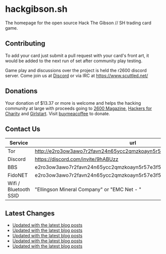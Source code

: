 # hackgibson.sh
The homepage for the open source Hack The Gibson // SH trading card game.


## Contributing

To add your card just submit a pull request with your card's front art, it would be added to the next run of set after community play testing.

Game play and discussions over the project is held the r2600 discord server. Come join us at [Discord](https://discord.com/invite/9hABUzz) or via IRC at https://www.scuttled.net/


## Donations

Your donation of $13.37 or more is welcome and helps the hacking community at large with proceeds going to [2600 Magazine](https://2600.com/), [Hackers for Charity](https://hackersforcharity.org) and [Girlstart](https://girlstart.org).  Visit [buymeacoffee](https://www.buymeacoffee.com/hackgibson.sh) to donate.


## Contact Us

Service | url
-|-
Tor | http://e2ro3ow3awo7r2favn24n65ycc2qmzkoayn5r57e3f56nvjwdcgg32ad.onion
Discord | https://discord.com/invite/9hABUzz
BBS | e2ro3ow3awo7r2favn24n65ycc2qmzkoayn5r57e3f56nvjwdcgg32ad.onion:23
FidoNET | e2ro3ow3awo7r2favn24n65ycc2qmzkoayn5r57e3f56nvjwdcgg32ad.onion:24554
Wifi / Bluetooth SSID | "Ellingson Mineral Company" or "EMC Net - <fidonet address>"

## Latest Changes
<!-- BLOG-POST-LIST:START -->
- [Updated with the latest blog posts](https://github.com/DFW2600/hackgibson.sh/commit/0fd1963e12acccb6a37f2b69653e18a07938b325)
- [Updated with the latest blog posts](https://github.com/DFW2600/hackgibson.sh/commit/9a3114467e37ce3fc7c2f21a6d9e2694490c4dc5)
- [Updated with the latest blog posts](https://github.com/DFW2600/hackgibson.sh/commit/250005adf94b93b91362560cd921b23e1ed23190)
- [Updated with the latest blog posts](https://github.com/DFW2600/hackgibson.sh/commit/b2be08f7f083174b6828ffa8e403b427034a5036)
- [Updated with the latest blog posts](https://github.com/DFW2600/hackgibson.sh/commit/5594d34d1405e8eb170bccf26b6d93d5688db2dc)
<!-- BLOG-POST-LIST:END -->
